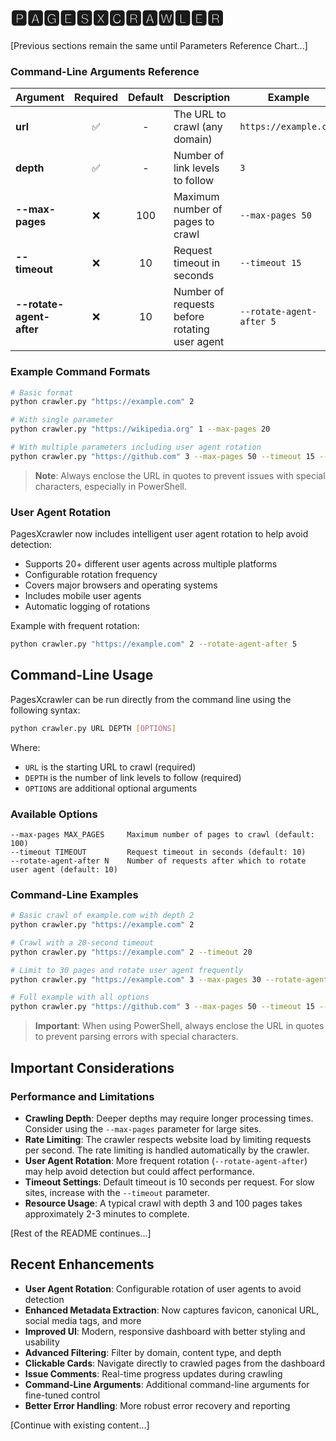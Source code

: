 # 🅿🅰🅶🅴🆂🆇🅲🆁🅰🆆🅻🅴🆁

[Previous sections remain the same until Parameters Reference Chart...]

### Command-Line Arguments Reference

| Argument | Required | Default | Description | Example |
|-----------|:--------:|:-------:|-------------|----------|
| **url** | ✅ | - | The URL to crawl (any domain) | `https://example.com` |
| **depth** | ✅ | - | Number of link levels to follow | `3` |
| **--max-pages** | ❌ | 100 | Maximum number of pages to crawl | `--max-pages 50` |
| **--timeout** | ❌ | 10 | Request timeout in seconds | `--timeout 15` |
| **--rotate-agent-after** | ❌ | 10 | Number of requests before rotating user agent | `--rotate-agent-after 5` |

### Example Command Formats

```bash
# Basic format
python crawler.py "https://example.com" 2

# With single parameter
python crawler.py "https://wikipedia.org" 1 --max-pages 20

# With multiple parameters including user agent rotation
python crawler.py "https://github.com" 3 --max-pages 50 --timeout 15 --rotate-agent-after 5
```

> **Note**: Always enclose the URL in quotes to prevent issues with special characters, especially in PowerShell.

### User Agent Rotation

PagesXcrawler now includes intelligent user agent rotation to help avoid detection:

- Supports 20+ different user agents across multiple platforms
- Configurable rotation frequency
- Covers major browsers and operating systems
- Includes mobile user agents
- Automatic logging of rotations

Example with frequent rotation:
```bash
python crawler.py "https://example.com" 2 --rotate-agent-after 5
```

## Command-Line Usage

PagesXcrawler can be run directly from the command line using the following syntax:

```bash
python crawler.py URL DEPTH [OPTIONS]
```

Where:
- `URL` is the starting URL to crawl (required)
- `DEPTH` is the number of link levels to follow (required)
- `OPTIONS` are additional optional arguments

### Available Options

```
--max-pages MAX_PAGES     Maximum number of pages to crawl (default: 100)
--timeout TIMEOUT         Request timeout in seconds (default: 10)
--rotate-agent-after N    Number of requests after which to rotate user agent (default: 10)
```

### Command-Line Examples

```bash
# Basic crawl of example.com with depth 2
python crawler.py "https://example.com" 2

# Crawl with a 20-second timeout
python crawler.py "https://example.com" 2 --timeout 20

# Limit to 30 pages and rotate user agent frequently
python crawler.py "https://example.com" 3 --max-pages 30 --rotate-agent-after 3

# Full example with all options
python crawler.py "https://github.com" 3 --max-pages 50 --timeout 15 --rotate-agent-after 5
```

> **Important**: When using PowerShell, always enclose the URL in quotes to prevent parsing errors with special characters.

## Important Considerations

### Performance and Limitations

- **Crawling Depth**: Deeper depths may require longer processing times. Consider using the `--max-pages` parameter for large sites.
- **Rate Limiting**: The crawler respects website load by limiting requests per second. The rate limiting is handled automatically by the crawler.
- **User Agent Rotation**: More frequent rotation (`--rotate-agent-after`) may help avoid detection but could affect performance.
- **Timeout Settings**: Default timeout is 10 seconds per request. For slow sites, increase with the `--timeout` parameter.
- **Resource Usage**: A typical crawl with depth 3 and 100 pages takes approximately 2-3 minutes to complete.

[Rest of the README continues...]

## Recent Enhancements

- **User Agent Rotation**: Configurable rotation of user agents to avoid detection
- **Enhanced Metadata Extraction**: Now captures favicon, canonical URL, social media tags, and more
- **Improved UI**: Modern, responsive dashboard with better styling and usability
- **Advanced Filtering**: Filter by domain, content type, and depth
- **Clickable Cards**: Navigate directly to crawled pages from the dashboard
- **Issue Comments**: Real-time progress updates during crawling
- **Command-Line Arguments**: Additional command-line arguments for fine-tuned control
- **Better Error Handling**: More robust error recovery and reporting

[Continue with existing content...]
